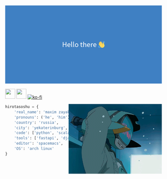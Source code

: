 ![Banner](https://raw.githubusercontent.com/hirotasoshu/hirotasoshu/main/assets/banner.png)

[<img height="32" width="32" src="https://cdn.jsdelivr.net/npm/simple-icons@v4/icons/vk.svg" />][vk]
[<img height="32" width="32" src="https://cdn.jsdelivr.net/npm/simple-icons@v4/icons/telegram.svg" />][tg]
[![ko-fi](https://www.ko-fi.com/img/githubbutton_sm.svg)](https://ko-fi.com/J3J02ZZLK)


<img hight="350" width="300" alt="GIF" align="right" src="https://raw.githubusercontent.com/hirotasoshu/hirotasoshu/main/assets/flcl.gif">

``` python
hirotasoshu = {
    'real_name': 'maxim zayakin',
    'pronouns': ('he', 'him'),
    'country': 'russia',
    'city': 'yekaterinburg',
    'code': ['python', 'scala', 'racket'],
    'tools': ['fastapi', 'django', 'docker'],
    'editor': 'spacemacs',
    'OS': 'arch linux'
}
```

[vk]: https://vk.com/r4se7su
[tg]: https://t.me/r4se7su

